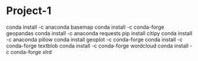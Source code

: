 # Project-1

conda install -c anaconda basemap 
conda install -c conda-forge geopandas
conda install -c anaconda requests
pip install citipy
conda install -c anaconda pillow
conda install geoplot -c conda-forge
conda install -c conda-forge textblob
conda install -c conda-forge wordcloud 
conda install -c conda-forge xlrd



